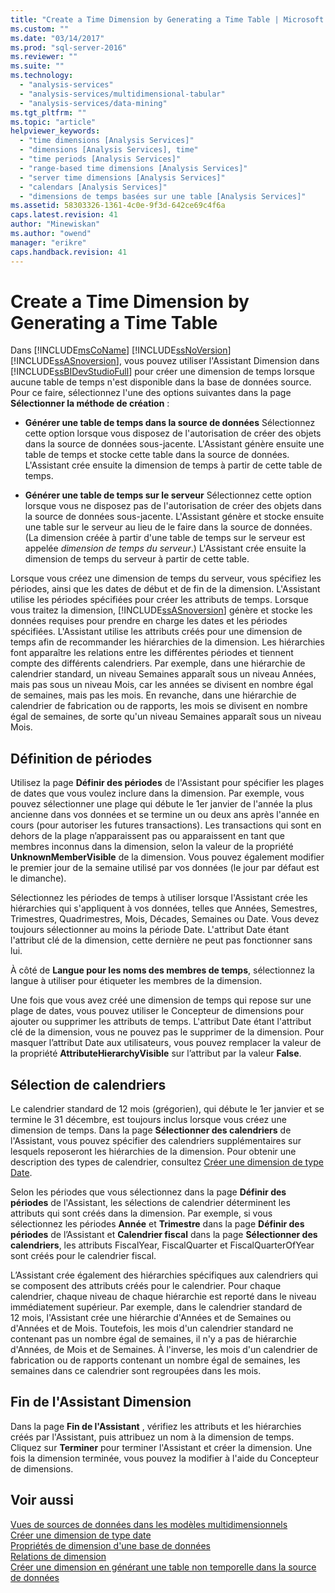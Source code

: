 ```yaml
---
title: "Create a Time Dimension by Generating a Time Table | Microsoft Docs"
ms.custom: ""
ms.date: "03/14/2017"
ms.prod: "sql-server-2016"
ms.reviewer: ""
ms.suite: ""
ms.technology: 
  - "analysis-services"
  - "analysis-services/multidimensional-tabular"
  - "analysis-services/data-mining"
ms.tgt_pltfrm: ""
ms.topic: "article"
helpviewer_keywords: 
  - "time dimensions [Analysis Services]"
  - "dimensions [Analysis Services], time"
  - "time periods [Analysis Services]"
  - "range-based time dimensions [Analysis Services]"
  - "server time dimensions [Analysis Services]"
  - "calendars [Analysis Services]"
  - "dimensions de temps basées sur une table [Analysis Services]"
ms.assetid: 58303326-1361-4c0e-9f3d-642ce69c4f6a
caps.latest.revision: 41
author: "Minewiskan"
ms.author: "owend"
manager: "erikre"
caps.handback.revision: 41
---
```

# Create a Time Dimension by Generating a Time Table
  Dans [!INCLUDE[msCoName](../../includes/msconame-md.md)] [!INCLUDE[ssNoVersion](../../includes/ssnoversion-md.md)] [!INCLUDE[ssASnoversion](../../includes/ssasnoversion-md.md)], vous pouvez utiliser l'Assistant Dimension dans [!INCLUDE[ssBIDevStudioFull](../../includes/ssbidevstudiofull-md.md)] pour créer une dimension de temps lorsque aucune table de temps n'est disponible dans la base de données source. Pour ce faire, sélectionnez l'une des options suivantes dans la page **Sélectionner la méthode de création** :  
  
-   **Générer une table de temps dans la source de données** Sélectionnez cette option lorsque vous disposez de l'autorisation de créer des objets dans la source de données sous-jacente. L'Assistant génère ensuite une table de temps et stocke cette table dans la source de données. L'Assistant crée ensuite la dimension de temps à partir de cette table de temps.  
  
-   **Générer une table de temps sur le serveur** Sélectionnez cette option lorsque vous ne disposez pas de l'autorisation de créer des objets dans la source de données sous-jacente. L'Assistant génère et stocke ensuite une table sur le serveur au lieu de le faire dans la source de données. (La dimension créée à partir d'une table de temps sur le serveur est appelée *dimension de temps du serveur*.) L'Assistant crée ensuite la dimension de temps du serveur à partir de cette table.  
  
 Lorsque vous créez une dimension de temps du serveur, vous spécifiez les périodes, ainsi que les dates de début et de fin de la dimension. L'Assistant utilise les périodes spécifiées pour créer les attributs de temps. Lorsque vous traitez la dimension, [!INCLUDE[ssASnoversion](../../includes/ssasnoversion-md.md)] génère et stocke les données requises pour prendre en charge les dates et les périodes spécifiées. L'Assistant utilise les attributs créés pour une dimension de temps afin de recommander les hiérarchies de la dimension. Les hiérarchies font apparaître les relations entre les différentes périodes et tiennent compte des différents calendriers. Par exemple, dans une hiérarchie de calendrier standard, un niveau Semaines apparaît sous un niveau Années, mais pas sous un niveau Mois, car les années se divisent en nombre égal de semaines, mais pas les mois. En revanche, dans une hiérarchie de calendrier de fabrication ou de rapports, les mois se divisent en nombre égal de semaines, de sorte qu'un niveau Semaines apparaît sous un niveau Mois.  
  
## Définition de périodes  
 Utilisez la page **Définir des périodes** de l'Assistant pour spécifier les plages de dates que vous voulez inclure dans la dimension. Par exemple, vous pouvez sélectionner une plage qui débute le 1er janvier de l'année la plus ancienne dans vos données et se termine un ou deux ans après l'année en cours (pour autoriser les futures transactions). Les transactions qui sont en dehors de la plage n’apparaissent pas ou apparaissent en tant que membres inconnus dans la dimension, selon la valeur de la propriété **UnknownMemberVisible** de la dimension. Vous pouvez également modifier le premier jour de la semaine utilisé par vos données (le jour par défaut est le dimanche).  
  
 Sélectionnez les périodes de temps  à utiliser lorsque l'Assistant crée les hiérarchies qui s'appliquent à vos données, telles que Années, Semestres, Trimestres, Quadrimestres, Mois, Décades, Semaines ou Date. Vous devez toujours sélectionner au moins la période Date. L'attribut Date étant l'attribut clé de la dimension, cette dernière ne peut pas fonctionner sans lui.  
  
 À côté de **Langue pour les noms des membres de temps**, sélectionnez la langue à utiliser pour étiqueter les membres de la dimension.  
  
 Une fois que vous avez créé une dimension de temps qui repose sur une plage de dates, vous pouvez utiliser le Concepteur de dimensions pour ajouter ou supprimer les attributs de temps. L'attribut Date étant l'attribut clé de la dimension, vous ne pouvez pas le supprimer de la dimension. Pour masquer l’attribut Date aux utilisateurs, vous pouvez remplacer la valeur de la propriété **AttributeHierarchyVisible** sur l’attribut par la valeur **False**.  
  
## Sélection de calendriers  
 Le calendrier standard de 12 mois (grégorien), qui débute le 1er janvier et se termine le 31 décembre, est toujours inclus lorsque vous créez une dimension de temps. Dans la page **Sélectionner des calendriers** de l'Assistant, vous pouvez spécifier des calendriers supplémentaires sur lesquels reposeront les hiérarchies de la dimension. Pour obtenir une description des types de calendrier, consultez [Créer une dimension de type Date](../../analysis-services/multidimensional-models/create-a-date-type-dimension.md).  
  
 Selon les périodes que vous sélectionnez dans la page **Définir des périodes** de l'Assistant, les sélections de calendrier déterminent les attributs qui sont créés dans la dimension. Par exemple, si vous sélectionnez les périodes **Année** et **Trimestre** dans la page **Définir des périodes** de l’Assistant et **Calendrier fiscal** dans la page **Sélectionner des calendriers**, les attributs FiscalYear, FiscalQuarter et FiscalQuarterOfYear sont créés pour le calendrier fiscal.  
  
 L’Assistant crée également des hiérarchies spécifiques aux calendriers qui se composent des attributs créés pour le calendrier. Pour chaque calendrier, chaque niveau de chaque hiérarchie est reporté dans le niveau immédiatement supérieur. Par exemple, dans le calendrier standard de 12 mois, l'Assistant crée une hiérarchie d'Années et de Semaines ou d'Années et de Mois. Toutefois, les mois d'un calendrier standard ne contenant pas un nombre égal de semaines, il n'y a pas de hiérarchie d'Années, de Mois et de Semaines. À l'inverse, les mois d'un calendrier de fabrication ou de rapports contenant un nombre égal de semaines, les semaines dans ce calendrier sont regroupées dans les mois.  
  
## Fin de l'Assistant Dimension  
 Dans la page **Fin de l'Assistant** , vérifiez les attributs et les hiérarchies créés par l'Assistant, puis attribuez un nom à la dimension de temps. Cliquez sur **Terminer** pour terminer l'Assistant et créer la dimension. Une fois la dimension terminée, vous pouvez la modifier à l'aide du Concepteur de dimensions.  
  
## Voir aussi  
 [Vues de sources de données dans les modèles multidimensionnels](../../analysis-services/multidimensional-models/data-source-views-in-multidimensional-models.md)   
 [Créer une dimension de type date](../../analysis-services/multidimensional-models/create-a-date-type-dimension.md)   
 [Propriétés de dimension d'une base de données](../../analysis-services/multidimensional-models-olap-logical-dimension-objects/database-dimension-properties.md)   
 [Relations de dimension](../../analysis-services/multidimensional-models-olap-logical-cube-objects/dimension-relationships.md)   
 [Créer une dimension en générant une table non temporelle dans la source de données](../../analysis-services/multidimensional-models/create-a-dimension-by-generating-a-non-time-table-in-the-data-source.md)  
  
  